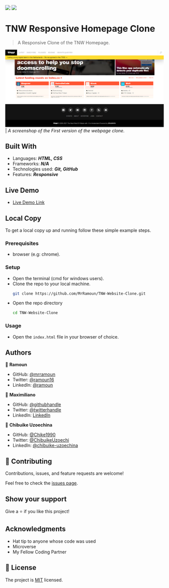 ![](https://img.shields.io/badge/Microverse-blueviolet)
![](https://img.shields.io/static/v1?label=BY&message=RAMOUN&color=birghtgreen)

# TNW Responsive Homepage Clone

> A Responsive Clone of the TNW Homepage.

![screenshot](assets/images/app-screenshot.png)
| *A screenshop of the First version of the webpage clone.*

## Built With

- Languages: _**HTML, CSS**_
- Frameworks: _**N/A**_
- Technologies used: _**Git, GitHub**_
- Features: _**Responsive**_

## Live Demo

- [Live Demo Link](https://mrramoun.github.io/TNW-Website-Clone)

## Local Copy

To get a local copy up and running follow these simple example steps.

### Prerequisites

- browser (e.g: chrome).

### Setup

- Open the terminal (cmd for windows users).
- Clone the repo to your local machine.
    ```bash
    git clone https://github.com/MrRamoun/TNW-Website-Clone.git
    ```
- Open the repo directory
    ```bash
    cd TNW-Website-Clone
    ```
### Usage

- Open the `index.html` file in your browser of choice.



## Authors

👤 **Ramoun**

- GitHub: [@mrramoun](https://github.com/mrramoun)
- Twitter: [@ramoun16](https://twitter.com/ramoun16)
- LinkedIn: [@ramoun](https://www.linkedin.com/in/ramoun/)

👤 **Maximiliano**

- GitHub: [@githubhandle](https://github.com/githubhandle)
- Twitter: [@twitterhandle](https://twitter.com/twitterhandle)
- LinkedIn: [LinkedIn](https://linkedin.com/linkedinhandle)


👤 **Chibuike Uzoechina**

- GitHub: [@Chike1990](https://github.com/Chike1990)
- Twitter: [@ChibuikeUzoechi](https://twitter.com/@ChibuikeUzoechi)
- LinkedIn: [@chibuike-uzoechina](https://www.linkedin.com/in/chibuike-uzoechina-630857102)

## 🤝 Contributing

Contributions, issues, and feature requests are welcome!

Feel free to check the [issues page](https://github.com/MrRamoun/TNW-Website-Clone/issues).

## Show your support

Give a ⭐️ if you like this project!

## Acknowledgments

- Hat tip to anyone whose code was used
- Microverse
- My Fellow Coding Partner

## 📝 License

The project is [MIT](./LICENSE) licensed.
